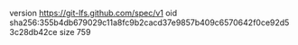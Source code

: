 version https://git-lfs.github.com/spec/v1
oid sha256:355b4db679029c11a8fc9b2cacd37e9857b409c6570642f0ce92d53c28db42ce
size 759
